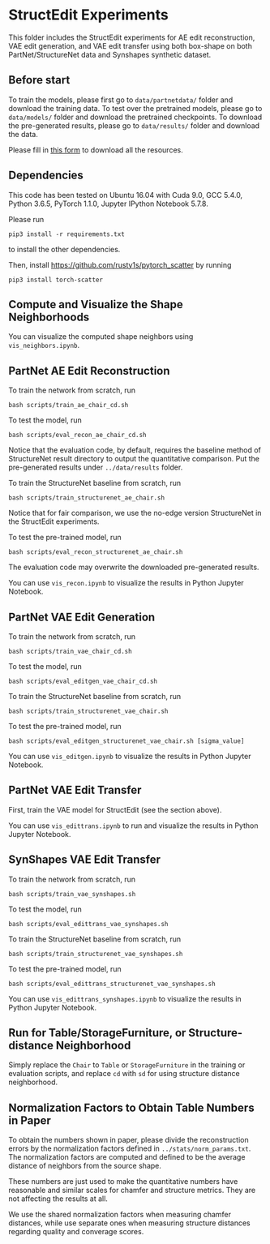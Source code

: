 # StructEdit Experiments
This folder includes the StructEdit experiments for AE edit reconstruction, VAE edit generation, and VAE edit transfer using both box-shape on both PartNet/StructureNet data and Synshapes synthetic dataset.

## Before start
To train the models, please first go to `data/partnetdata/` folder and download the training data. 
To test over the pretrained models, please go to `data/models/` folder and download the pretrained checkpoints.
To download the pre-generated results, please go to `data/results/` folder and download the data.

Please fill in [this form](https://docs.google.com/forms/d/e/1FAIpQLSc9g2XEGMY-etdlCcy4p6ZQ4nNStaERV-ivehGYzn-FLhvBpg/viewform?usp=sf_link) to download all the resources.

## Dependencies
This code has been tested on Ubuntu 16.04 with Cuda 9.0, GCC 5.4.0, Python 3.6.5, PyTorch 1.1.0, Jupyter IPython Notebook 5.7.8. 

Please run
    
    pip3 install -r requirements.txt

to install the other dependencies.

Then, install https://github.com/rusty1s/pytorch_scatter by running

    pip3 install torch-scatter

## Compute and Visualize the Shape Neighborhoods
You can visualize the computed shape neighbors using `vis_neighbors.ipynb`.

## PartNet AE Edit Reconstruction
To train the network from scratch, run

    bash scripts/train_ae_chair_cd.sh

To test the model, run

    bash scripts/eval_recon_ae_chair_cd.sh

Notice that the evaluation code, by default, requires the baseline method of StructureNet result directory to output the quantitative comparison.
Put the pre-generated results under `../data/results` folder.

To train the StructureNet baseline from scratch, run

    bash scripts/train_structurenet_ae_chair.sh

Notice that for fair comparison, we use the no-edge version StructureNet in the StructEdit experiments.

To test the pre-trained model, run

    bash scripts/eval_recon_structurenet_ae_chair.sh

The evaluation code may overwrite the downloaded pre-generated results.

You can use `vis_recon.ipynb` to visualize the results in Python Jupyter Notebook.

## PartNet VAE Edit Generation
To train the network from scratch, run

    bash scripts/train_vae_chair_cd.sh

To test the model, run

    bash scripts/eval_editgen_vae_chair_cd.sh

To train the StructureNet baseline from scratch, run

    bash scripts/train_structurenet_vae_chair.sh

To test the pre-trained model, run

    bash scripts/eval_editgen_structurenet_vae_chair.sh [sigma_value]

You can use `vis_editgen.ipynb` to visualize the results in Python Jupyter Notebook.

## PartNet VAE Edit Transfer
First, train the VAE model for StructEdit (see the section above).

You can use `vis_edittrans.ipynb` to run and visualize the results in Python Jupyter Notebook.

## SynShapes VAE Edit Transfer
To train the network from scratch, run

    bash scripts/train_vae_synshapes.sh

To test the model, run

    bash scripts/eval_edittrans_vae_synshapes.sh

To train the StructureNet baseline from scratch, run

    bash scripts/train_structurenet_vae_synshapes.sh

To test the pre-trained model, run

    bash scripts/eval_edittrans_structurenet_vae_synshapes.sh

You can use `vis_edittrans_synshapes.ipynb` to visualize the results in Python Jupyter Notebook.

## Run for Table/StorageFurniture, or Structure-distance Neighborhood
Simply replace the `Chair` to `Table` or `StorageFurniture` in the training or evaluation scripts, and replace `cd` with `sd` for using structure distance neighborhood.

## Normalization Factors to Obtain Table Numbers in Paper
To obtain the numbers shown in paper, please divide the reconstruction errors by the normalization factors defined in `../stats/norm_params.txt`.
The normalization factors are computed and defined to be the average distance of neighbors from the source shape.

These numbers are just used to make the quantitative numbers have reasonable and similar scales for chamfer and structure metrics.
They are not affecting the results at all.

We use the shared normalization factors when measuring chamfer distances, while use separate ones when measuring structure distances regarding quality and converage scores.

